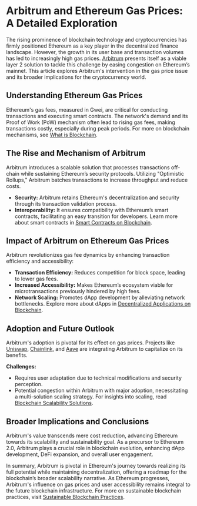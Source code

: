 # Arbitrum and Ethereum Gas Prices: A Detailed Exploration

The rising prominence of blockchain technology and cryptocurrencies has firmly positioned Ethereum as a key player in the decentralized finance landscape. However, the growth in its user base and transaction volumes has led to increasingly high gas prices. [Arbitrum](https://offchainlabs.com/arbitrum) presents itself as a viable layer 2 solution to tackle this challenge by easing congestion on Ethereum’s mainnet. This article explores Arbitrum's intervention in the gas price issue and its broader implications for the cryptocurrency world.

## Understanding Ethereum Gas Prices

Ethereum's gas fees, measured in Gwei, are critical for conducting transactions and executing smart contracts. The network's demand and its Proof of Work (PoW) mechanism often lead to rising gas fees, making transactions costly, especially during peak periods. For more on blockchain mechanisms, see [What is Blockchain](https://www.license-token.com/wiki/what-is-blockchain).

## The Rise and Mechanism of Arbitrum

Arbitrum introduces a scalable solution that processes transactions off-chain while sustaining Ethereum’s security protocols. Utilizing "Optimistic Rollups," Arbitrum batches transactions to increase throughput and reduce costs.

- **Security:** Arbitrum retains Ethereum's decentralization and security through its transaction validation process.
- **Interoperability:** It ensures compatibility with Ethereum’s smart contracts, facilitating an easy transition for developers. Learn more about smart contracts in [Smart Contracts on Blockchain](https://www.license-token.com/wiki/smart-contracts-on-blockchain).

## Impact of Arbitrum on Ethereum Gas Prices

Arbitrum revolutionizes gas fee dynamics by enhancing transaction efficiency and accessibility:

- **Transaction Efficiency:** Reduces competition for block space, leading to lower gas fees.
- **Increased Accessibility:** Makes Ethereum’s ecosystem viable for microtransactions previously hindered by high fees.
- **Network Scaling:** Promotes dApp development by alleviating network bottlenecks. Explore more about dApps in [Decentralized Applications on Blockchain](https://www.license-token.com/wiki/decentralized-applications-on-blockchain).

## Adoption and Future Outlook

Arbitrum's adoption is pivotal for its effect on gas prices. Projects like [Uniswap](https://uniswap.org/), [Chainlink](https://chain.link/), and [Aave](https://aave.com/) are integrating Arbitrum to capitalize on its benefits.

**Challenges:**

- Requires user adaptation due to technical modifications and security perception.
- Potential congestion within Arbitrum with major adoption, necessitating a multi-solution scaling strategy. For insights into scaling, read [Blockchain Scalability Solutions](https://www.license-token.com/wiki/blockchain-scalability-solutions).

## Broader Implications and Conclusions

Arbitrum's value transcends mere cost reduction, advancing Ethereum towards its scalability and sustainability goal. As a precursor to Ethereum 2.0, Arbitrum plays a crucial role in blockchain evolution, enhancing dApp development, DeFi expansion, and overall user engagement.

In summary, Arbitrum is pivotal in Ethereum's journey towards realizing its full potential while maintaining decentralization, offering a roadmap for the blockchain’s broader scalability narrative. As Ethereum progresses, Arbitrum's influence on gas prices and user accessibility remains integral to the future blockchain infrastructure. For more on sustainable blockchain practices, visit [Sustainable Blockchain Practices](https://www.license-token.com/wiki/sustainable-blockchain-practices).
